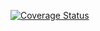 [![Coverage Status](https://coveralls.io/repos/github/Busry/api-endpoints1/badge.svg?branch=master)](https://coveralls.io/github/Busry/api-endpoints1?branch=master)
